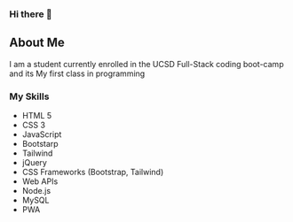 ### Hi there 👋


## About Me
I am a student currently enrolled in the UCSD Full-Stack coding boot-camp and its My first class in programming



### My Skills
- HTML 5
- CSS 3
- JavaScript
- Bootstarp
- Tailwind
- jQuery
- CSS Frameworks (Bootstrap, Tailwind)
- Web APIs
- Node.js
- MySQL
- PWA
<!--
**oliversh99/oliversh99** is a ✨ _special_ ✨ repository because its `README.md` (this file) appears on your GitHub profile.

Here are some ideas to get you started:

- 🔭 I’m currently working on ...
- 🌱 I’m currently learning ...
- 👯 I’m looking to collaborate on ...
- 🤔 I’m looking for help with ...
- 💬 Ask me about ...
- 📫 How to reach me: ...
- 😄 Pronouns: ...
- ⚡ Fun fact: ...
-->
